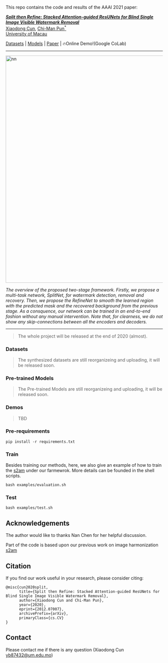This repo contains the code and results of the AAAI 2021 paper:

<i><b> [Split then Refine: Stacked Attention-guided ResUNets for Blind Single Image Visible Watermark Removal](https://arxiv.org/abs/2012.07007)</b></i><br>
[Xiaodong Cun](http://vinthony.github.io), [Chi-Man Pun<sup>*</sup>](http://www.cis.umac.mo/~cmpun/) <br>
[University of Macau](http://um.edu.mo/)

[Datasets](#Resources) | [Models](#Resources) | [Paper](https://arxiv.org/abs/2012.07007)  | 🔥Online Demo!(Google CoLab)

<hr>

<img width="726" alt="nn" src="https://user-images.githubusercontent.com/4397546/101241905-37915d80-3735-11eb-9fb9-2e1e46d63f15.png">

<i>The overview of the proposed two-stage framework. Firstly, we propose a multi-task network, SplitNet, for watermark detection, removal  and recovery. Then, we propose the RefineNet to smooth the learned region with the predicted mask and the recovered background from the previous stage. As a consquence, our network can be trained in an end-to-end fashion without any manual intervention. Note that, for clearness, we do not show any skip-connections between all the encoders and decoders.</i>
<hr>

> The whole project will be released at the end of 2020 (almost).


### Datasets

> The synthesized datasets are still reorganizeing and uploading, it will be released soon.

### Pre-trained Models

> The Pre-trained Models are still reorganizeing and uploading, it will be released soon.


### Demos

> TBD

### Pre-requirements

```
pip install -r requirements.txt
```

### Train

Besides training our methods, here, we also give an example of how to train the [s2am](https://github.com/vinthony/s2am) under our farmewrok. More details can be founded in the shell scripts.


```
bash examples/evaluation.sh
```

### Test

```
bash examples/test.sh
```

## **Acknowledgements**
The author would like to thanks Nan Chen for her helpful discussion.

Part of the code is based upon our previous work on image harmonization [s2am](https://github.com/vinthony/s2am) 

## **Citation**

If you find our work useful in your research, please consider citing:

```
@misc{cun2020split,
      title={Split then Refine: Stacked Attention-guided ResUNets for Blind Single Image Visible Watermark Removal}, 
      author={Xiaodong Cun and Chi-Man Pun},
      year={2020},
      eprint={2012.07007},
      archivePrefix={arXiv},
      primaryClass={cs.CV}
}
```

## **Contact**
Please contact me if there is any question (Xiaodong Cun yb87432@um.edu.mo)
